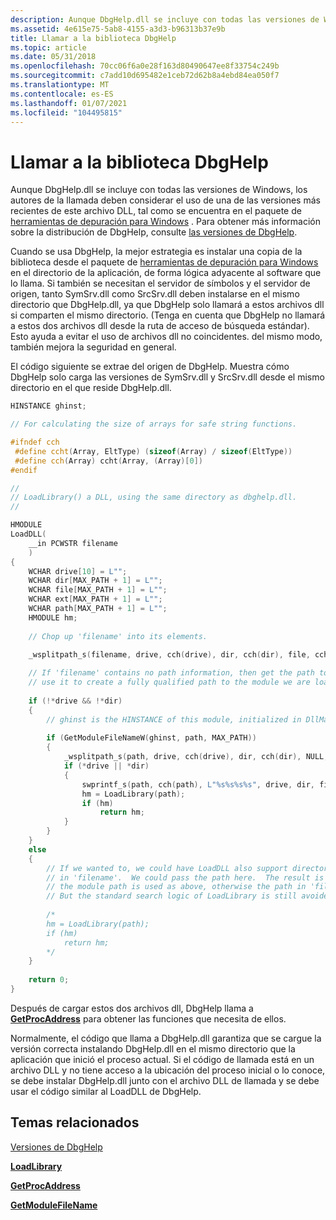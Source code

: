 ```yaml
---
description: Aunque DbgHelp.dll se incluye con todas las versiones de Windows, los autores de la llamada deben considerar el uso de una de las versiones más recientes de este archivo DLL, tal como se encuentra en el paquete de herramientas de depuración para Windows. Para obtener más información sobre la distribución de DbgHelp, consulte las versiones de DbgHelp.
ms.assetid: 4e615e75-5ab8-4155-a3d3-b96313b37e9b
title: Llamar a la biblioteca DbgHelp
ms.topic: article
ms.date: 05/31/2018
ms.openlocfilehash: 70cc06f6a0e28f163d80490647ee8f33754c249b
ms.sourcegitcommit: c7add10d695482e1ceb72d62b8a4ebd84ea050f7
ms.translationtype: MT
ms.contentlocale: es-ES
ms.lasthandoff: 01/07/2021
ms.locfileid: "104495815"
---
```

# <a name="calling-the-dbghelp-library"></a>Llamar a la biblioteca DbgHelp

Aunque DbgHelp.dll se incluye con todas las versiones de Windows, los autores de la llamada deben considerar el uso de una de las versiones más recientes de este archivo DLL, tal como se encuentra en el paquete de [herramientas de depuración para Windows](https://www.microsoft.com/?ref=go) . Para obtener más información sobre la distribución de DbgHelp, consulte [las versiones de DbgHelp](dbghelp-versions.md).

Cuando se usa DbgHelp, la mejor estrategia es instalar una copia de la biblioteca desde el paquete de [herramientas de depuración para Windows](https://www.microsoft.com/?ref=go) en el directorio de la aplicación, de forma lógica adyacente al software que lo llama. Si también se necesitan el servidor de símbolos y el servidor de origen, tanto SymSrv.dll como SrcSrv.dll deben instalarse en el mismo directorio que DbgHelp.dll, ya que DbgHelp solo llamará a estos archivos dll si comparten el mismo directorio. (Tenga en cuenta que DbgHelp no llamará a estos dos archivos dll desde la ruta de acceso de búsqueda estándar). Esto ayuda a evitar el uso de archivos dll no coincidentes. del mismo modo, también mejora la seguridad en general.

El código siguiente se extrae del origen de DbgHelp. Muestra cómo DbgHelp solo carga las versiones de SymSrv.dll y SrcSrv.dll desde el mismo directorio en el que reside DbgHelp.dll.


```C++
HINSTANCE ghinst;

// For calculating the size of arrays for safe string functions.

#ifndef cch
 #define ccht(Array, EltType) (sizeof(Array) / sizeof(EltType))
 #define cch(Array) ccht(Array, (Array)[0])
#endif

//
// LoadLibrary() a DLL, using the same directory as dbghelp.dll.
//

HMODULE 
LoadDLL(
    __in PCWSTR filename
    )
{
    WCHAR drive[10] = L"";
    WCHAR dir[MAX_PATH + 1] = L"";
    WCHAR file[MAX_PATH + 1] = L"";
    WCHAR ext[MAX_PATH + 1] = L"";
    WCHAR path[MAX_PATH + 1] = L"";
    HMODULE hm;
    
    // Chop up 'filename' into its elements.
    
    _wsplitpath_s(filename, drive, cch(drive), dir, cch(dir), file, cch(file), ext, cch(ext));

    // If 'filename' contains no path information, then get the path to our module and 
    // use it to create a fully qualified path to the module we are loading.  Then load it.
    
    if (!*drive && !*dir) 
    {
        // ghinst is the HINSTANCE of this module, initialized in DllMain or WinMain
         
        if (GetModuleFileNameW(ghinst, path, MAX_PATH)) 
        {
            _wsplitpath_s(path, drive, cch(drive), dir, cch(dir), NULL, 0, NULL, 0);
            if (*drive || *dir) 
            {
                swprintf_s(path, cch(path), L"%s%s%s%s", drive, dir, file, ext);
                hm = LoadLibrary(path);
                if (hm)
                    return hm;
            }
        }
    }
    else
    {
        // If we wanted to, we could have LoadDLL also support directories being specified
        // in 'filename'.  We could pass the path here.  The result is if no path is specified,
        // the module path is used as above, otherwise the path in 'filename' is specified.
        // But the standard search logic of LoadLibrary is still avoided.
        
        /*
        hm = LoadLibrary(path);
        if (hm)
            return hm;
        */
    }
    
    return 0;
}
```



Después de cargar estos dos archivos dll, DbgHelp llama a [**GetProcAddress**](/windows/desktop/api/libloaderapi/nf-libloaderapi-getprocaddress) para obtener las funciones que necesita de ellos.

Normalmente, el código que llama a DbgHelp.dll garantiza que se cargue la versión correcta instalando DbgHelp.dll en el mismo directorio que la aplicación que inició el proceso actual. Si el código de llamada está en un archivo DLL y no tiene acceso a la ubicación del proceso inicial o lo conoce, se debe instalar DbgHelp.dll junto con el archivo DLL de llamada y se debe usar el código similar al LoadDLL de DbgHelp.

## <a name="related-topics"></a>Temas relacionados

<dl> <dt>

[Versiones de DbgHelp](dbghelp-versions.md)
</dt> <dt>

[**LoadLibrary**](/windows/desktop/api/libloaderapi/nf-libloaderapi-loadlibrarya)
</dt> <dt>

[**GetProcAddress**](/windows/desktop/api/libloaderapi/nf-libloaderapi-getprocaddress)
</dt> <dt>

[**GetModuleFileName**](/windows/desktop/api/libloaderapi/nf-libloaderapi-getmodulefilenamea)
</dt> </dl>

 

 

